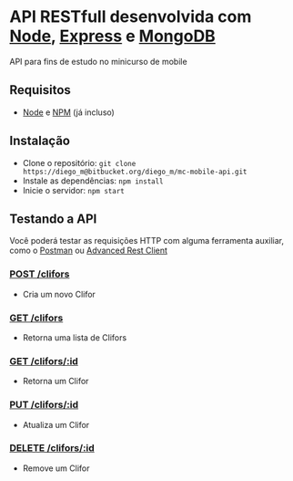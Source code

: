 # API RESTfull desenvolvida com [Node](https://nodejs.org/en/download/), [Express](http://expressjs.com/pt-br/) e [MongoDB](https://www.mongodb.com/what-is-mongodb)

API para fins de estudo no minicurso de mobile

## Requisitos

- [Node](https://nodejs.org/en/download/) e [NPM](https://www.npmjs.com/get-npm) (já incluso)

## Instalação

- Clone o repositório: `git clone https://diego_m@bitbucket.org/diego_m/mc-mobile-api.git`
- Instale as dependências: `npm install`
- Inicie o servidor: `npm start`

## Testando a API
Você poderá testar as requisições HTTP com alguma ferramenta auxiliar, como o [Postman](https://chrome.google.com/webstore/detail/postman-rest-client-packa/fhbjgbiflinjbdggehcddcbncdddomop) ou [Advanced Rest Client](https://chrome.google.com/webstore/detail/advanced-rest-client/hgmloofddffdnphfgcellkdfbfbjeloo)

### [POST /clifors]()
- Cria um novo Clifor

### [GET /clifors]()
- Retorna uma lista de Clifors

### [GET /clifors/:id]() 
- Retorna um Clifor

### [PUT /clifors/:id]()
- Atualiza um Clifor

### [DELETE /clifors/:id]()
- Remove um Clifor
